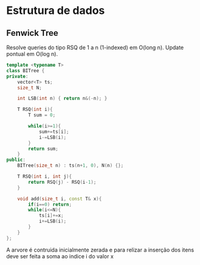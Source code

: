 # Estrutura de dados

## Fenwick Tree
Resolve queries do tipo RSQ de 1 a n (1-indexed) em O(long n). Update pontual em O(log n).
```c++
template <typename T>
class BITree {
private:
    vector<T> ts;
    size_t N;

    int LSB(int n) { return n&(-n); }

    T RSQ(int i){
        T sum = 0;

        while(i>=1){
            sum+=ts[i];
            i-=LSB(i);
        }
        return sum;
    }
public:
    BITree(size_t n) : ts(n+1, 0), N(n) {};

    T RSQ(int i, int j){
        return RSQ(j) - RSQ(i-1);
    }

    void add(size_t i, const T& x){
        if(i==0) return;
        while(i<=N){
            ts[i]+=x;
            i+=LSB(i);
        }
    }
};
```

A arvore é contruida inicialmente zerada e para relizar a inserção dos itens deve ser feita a soma ao indice i do valor x